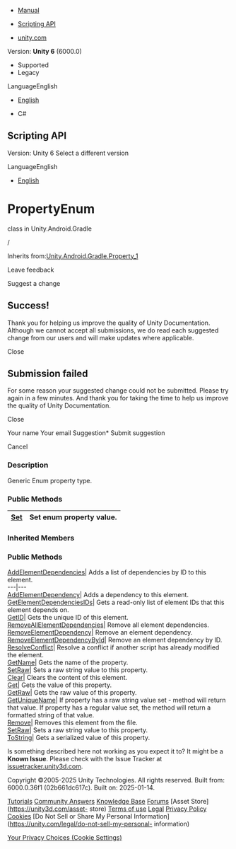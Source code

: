 [ ]()

  * [Manual](../Manual/index.html)
  * [Scripting API](../ScriptReference/index.html)

  * [unity.com](https://unity.com/)

Version: **Unity 6** (6000.0)

  * Supported
  * Legacy

LanguageEnglish

  * [English]()

  * C#

[ ](https://docs.unity3d.com)

## Scripting API

Version: Unity 6 Select a different version

LanguageEnglish

  * [English]()

# PropertyEnum<T0>

class in Unity.Android.Gradle

/

Inherits
from:[Unity.Android.Gradle.Property_1](Unity.Android.Gradle.Property_1.html)

Leave feedback

Suggest a change

## Success!

Thank you for helping us improve the quality of Unity Documentation. Although
we cannot accept all submissions, we do read each suggested change from our
users and will make updates where applicable.

Close

## Submission failed

For some reason your suggested change could not be submitted. Please <a>try
again</a> in a few minutes. And thank you for taking the time to help us
improve the quality of Unity Documentation.

Close

Your name Your email Suggestion* Submit suggestion

Cancel

[ ]()

### Description

Generic Enum property type.

### Public Methods

[Set](Unity.Android.Gradle.PropertyEnum_1.Set.html)| Set enum property value.  
---|---  
  
### Inherited Members

### Public Methods

[AddElementDependencies](Unity.Android.Gradle.BaseElement.AddElementDependencies.html)|
Adds a list of dependencies by ID to this element.  
---|---  
[AddElementDependency](Unity.Android.Gradle.BaseElement.AddElementDependency.html)|
Adds a dependency to this element.  
[GetElementDependenciesIDs](Unity.Android.Gradle.BaseElement.GetElementDependenciesIDs.html)|
Gets a read-only list of element IDs that this element depends on.  
[GetID](Unity.Android.Gradle.BaseElement.GetID.html)| Gets the unique ID of
this element.  
[RemoveAllElementDependencies](Unity.Android.Gradle.BaseElement.RemoveAllElementDependencies.html)|
Remove all element dependencies.  
[RemoveElementDependency](Unity.Android.Gradle.BaseElement.RemoveElementDependency.html)|
Remove an element dependency.  
[RemoveElementDependencyById](Unity.Android.Gradle.BaseElement.RemoveElementDependencyById.html)|
Remove an element dependency by ID.  
[ResolveConflict](Unity.Android.Gradle.BaseElement.ResolveConflict.html)|
Resolve a conflict if another script has already modified the element.  
[GetName](Unity.Android.Gradle.BaseProperty.GetName.html)| Gets the name of
the property.  
[SetRaw](Unity.Android.Gradle.BaseProperty.SetRaw.html)| Sets a raw string
value to this property.  
[Clear](Unity.Android.Gradle.Property_1.Clear.html)| Clears the content of
this element.  
[Get](Unity.Android.Gradle.Property_1.Get.html)| Gets the value of this
property.  
[GetRaw](Unity.Android.Gradle.Property_1.GetRaw.html)| Gets the raw value of
this property.  
[GetUniqueName](Unity.Android.Gradle.Property_1.GetUniqueName.html)| If
property has a raw string value set - method will return that value. If
property has a regular value set, the method will return a formatted string of
that value.  
[Remove](Unity.Android.Gradle.Property_1.Remove.html)| Removes this element
from the file.  
[SetRaw](Unity.Android.Gradle.Property_1.SetRaw.html)| Sets a raw string value
to this property.  
[ToString](Unity.Android.Gradle.Property_1.ToString.html)| Gets a serialized
value of this property.  
  
Is something described here not working as you expect it to? It might be a
**Known Issue**. Please check with the Issue Tracker at
[issuetracker.unity3d.com](https://issuetracker.unity3d.com).

Copyright ©2005-2025 Unity Technologies. All rights reserved. Built from:
6000.0.36f1 (02b661dc617c). Built on: 2025-01-14.

[Tutorials](https://unity3d.com/learn) [Community
Answers](https://answers.unity3d.com) [Knowledge
Base](https://support.unity3d.com/hc/en-us)
[Forums](https://forum.unity3d.com) [Asset Store](https://unity3d.com/asset-
store) [Terms of use](https://docs.unity3d.com/Manual/TermsOfUse.html)
[Legal](https://unity.com/legal) [Privacy
Policy](https://unity.com/legal/privacy-policy)
[Cookies](https://unity.com/legal/cookie-policy) [Do Not Sell or Share My
Personal Information](https://unity.com/legal/do-not-sell-my-personal-
information)

[Your Privacy Choices (Cookie Settings)](javascript:void\(0\);)

